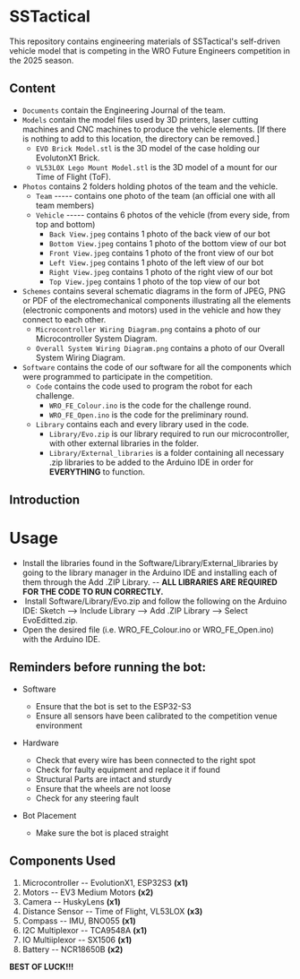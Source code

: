 # SSTactical

This repository contains engineering materials of SSTactical's self-driven vehicle model that is competing in the WRO Future Engineers competition in the 2025 season.
## Content
* `Documents` contain the Engineering Journal of the team.
* `Models` contain the model files used by 3D printers, laser cutting machines and CNC machines to produce the vehicle elements. [If there is nothing to add to this location, the directory can be removed.]
   * `EVO Brick Model.stl` is the 3D model of the case holding our EvolutonX1 Brick.
   * `VL53L0X Lego Mount Model.stl` is the 3D model of a mount for our Time of Flight (ToF). 
* `Photos` contains 2 folders holding photos of the team and the vehicle.
   * `Team` ----- contains one photo of the team (an official one with all team members)
   * `Vehicle` ----- contains 6 photos of the vehicle (from every side, from top and bottom)
      - `Back View.jpeg` contains 1 photo of the back view of our bot
      - `Bottom View.jpeg` contains 1 photo of the bottom view of our bot
      - `Front View.jpeg` contains 1 photo of the front view of our bot
      - `Left View.jpeg` contains 1 photo of the left view of our bot
      - `Right View.jpeg` contains 1 photo of the right view of our bot
      - `Top View.jpeg` contains 1 photo of the top view of our bot
* `Schemes` contains several schematic diagrams in the form of JPEG, PNG or PDF of the electromechanical components illustrating all the elements (electronic components and motors) used in the vehicle and how they connect to each other.
   * `Microcontroller Wiring Diagram.png` contains a photo of our Microcontroller System Diagram.
   * `Overall System Wiring Diagram.png` contains a photo of our Overall System Wiring Diagram.
* `Software` contains the code of our software for all the components which were programmed to participate in the competition.
  * `Code` contains the code used to program the robot for each challenge.
    - `WRO_FE_Colour.ino` is the code for the challenge round.               
    - `WRO_FE_Open.ino` is the code for the preliminary round.        
  * `Library` contains each and every library used in the code.
    - `Library/Evo.zip` is our library required to run our microcontroller, with other external libraries in the folder.
    - `Library/External_libraries` is a folder containing all necessary .zip libraries to be added to the Arduino IDE in order for **EVERYTHING** to function.
## Introduction
# Usage
  * Install the libraries found in the Software/Library/External_libraries by going to the library manager in the Arduino IDE and installing each of them through the Add .ZIP Library. -- **ALL LIBRARIES ARE REQUIRED FOR THE CODE TO RUN CORRECTLY.**
  * ⁠ ⁠Install Software/Library/Evo.zip and follow the following on the Arduino IDE: Sketch --> Include Library --> Add .ZIP Library --> Select EvoEditted.zip.
  *  ⁠Open the desired file (i.e. WRO_FE_Colour.ino or WRO_FE_Open.ino) with the Arduino IDE.                    

## Reminders before running the bot:
* Software
   - Ensure that the bot is set to the ESP32-S3
   - Ensure all sensors have been calibrated to the competition venue environment

* Hardware
   - Check that every wire has been connected to the right spot
   - Check for faulty equipment and replace it if found
   - Structural Parts are intact and sturdy
   - Ensure that the wheels are not loose
   - Check for any steering fault

* Bot Placement
   - Make sure the bot is placed straight
 
## Components Used
   1. Microcontroller -- EvolutionX1, ESP32S3 **(x1)**
   2. Motors -- EV3 Medium Motors **(x2)**
   3. Camera -- HuskyLens **(x1)**
   4. Distance Sensor -- Time of Flight, VL53LOX **(x3)**
   5. Compass -- IMU, BNO055 **(x1)**
   6. I2C Multiplexor -- TCA9548A **(x1)**
   7. IO Multiiplexor -- SX1506 **(x1)**
   8. Battery -- NCR18650B **(x2)**




**BEST OF LUCK!!!**


